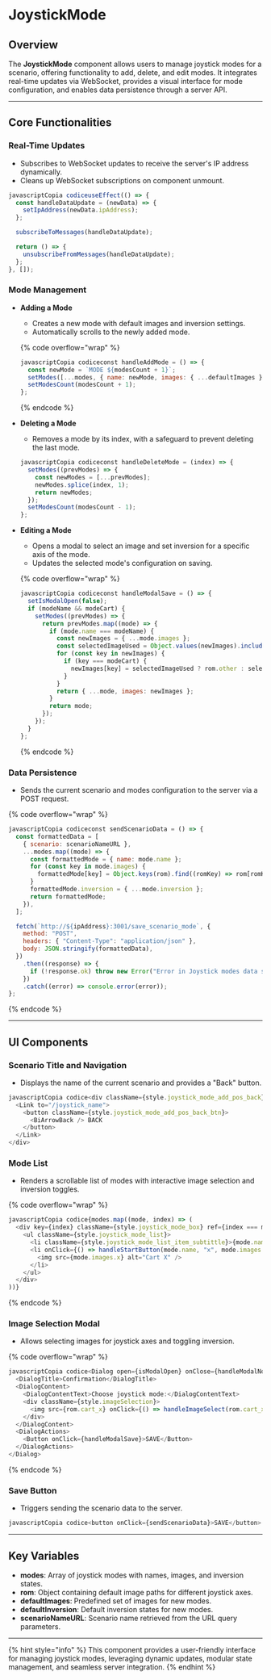 # JoystickMode

## **Overview**

The **JoystickMode** component allows users to manage joystick modes for a scenario, offering functionality to add, delete, and edit modes. It integrates real-time updates via WebSocket, provides a visual interface for mode configuration, and enables data persistence through a server API.

***

## **Core Functionalities**

### **Real-Time Updates**

* Subscribes to WebSocket updates to receive the server's IP address dynamically.
* Cleans up WebSocket subscriptions on component unmount.

```javascript
javascriptCopia codiceuseEffect(() => {
  const handleDataUpdate = (newData) => {
    setIpAddress(newData.ipAddress);
  };

  subscribeToMessages(handleDataUpdate);

  return () => {
    unsubscribeFromMessages(handleDataUpdate);
  };
}, []);
```

### **Mode Management**

*   **Adding a Mode**

    * Creates a new mode with default images and inversion settings.
    * Automatically scrolls to the newly added mode.

    {% code overflow="wrap" %}
    ```javascript
    javascriptCopia codiceconst handleAddMode = () => {
      const newMode = `MODE ${modesCount + 1}`;
      setModes([...modes, { name: newMode, images: { ...defaultImages }, inversion: { ...defaultInversion } }]);
      setModesCount(modesCount + 1);
    };
    ```
    {% endcode %}
*   **Deleting a Mode**

    * Removes a mode by its index, with a safeguard to prevent deleting the last mode.

    ```javascript
    javascriptCopia codiceconst handleDeleteMode = (index) => {
      setModes((prevModes) => {
        const newModes = [...prevModes];
        newModes.splice(index, 1);
        return newModes;
      });
      setModesCount(modesCount - 1);
    };
    ```
*   **Editing a Mode**

    * Opens a modal to select an image and set inversion for a specific axis of the mode.
    * Updates the selected mode's configuration on saving.

    {% code overflow="wrap" %}
    ```javascript
    javascriptCopia codiceconst handleModalSave = () => {
      setIsModalOpen(false);
      if (modeName && modeCart) {
        setModes((prevModes) => {
          return prevModes.map((mode) => {
            if (mode.name === modeName) {
              const newImages = { ...mode.images };
              const selectedImageUsed = Object.values(newImages).includes(selectedImage);
              for (const key in newImages) {
                if (key === modeCart) {
                  newImages[key] = selectedImageUsed ? rom.other : selectedImage || newImages[key];
                }
              }
              return { ...mode, images: newImages };
            }
            return mode;
          });
        });
      }
    };
    ```
    {% endcode %}

### **Data Persistence**

* Sends the current scenario and modes configuration to the server via a POST request.

{% code overflow="wrap" %}
```javascript
javascriptCopia codiceconst sendScenarioData = () => {
  const formattedData = [
    { scenario: scenarioNameURL },
    ...modes.map((mode) => {
      const formattedMode = { name: mode.name };
      for (const key in mode.images) {
        formattedMode[key] = Object.keys(rom).find((romKey) => rom[romKey] === mode.images[key]) || mode.images[key];
      }
      formattedMode.inversion = { ...mode.inversion };
      return formattedMode;
    }),
  ];

  fetch(`http://${ipAddress}:3001/save_scenario_mode`, {
    method: "POST",
    headers: { "Content-Type": "application/json" },
    body: JSON.stringify(formattedData),
  })
    .then((response) => {
      if (!response.ok) throw new Error("Error in Joystick modes data sending");
    })
    .catch((error) => console.error(error));
};
```
{% endcode %}

***

## **UI Components**

### **Scenario Title and Navigation**

* Displays the name of the current scenario and provides a "Back" button.

```javascript
javascriptCopia codice<div className={style.joystick_mode_add_pos_back}>
  <Link to="/joystick_name">
    <button className={style.joystick_mode_add_pos_back_btn}>
      <BiArrowBack /> BACK
    </button>
  </Link>
</div>
```

### **Mode List**

* Renders a scrollable list of modes with interactive image selection and inversion toggles.

{% code overflow="wrap" %}
```javascript
javascriptCopia codice{modes.map((mode, index) => (
  <div key={index} className={style.joystick_mode_box} ref={index === modes.length - 1 ? lastModeRef : null}>
    <ul className={style.joystick_mode_list}>
      <li className={style.joystick_mode_list_item_subtittle}>{mode.name}</li>
      <li onClick={() => handleStartButton(mode.name, "x", mode.images.x)}>
        <img src={mode.images.x} alt="Cart X" />
      </li>
    </ul>
  </div>
))}
```
{% endcode %}

### **Image Selection Modal**

* Allows selecting images for joystick axes and toggling inversion.

{% code overflow="wrap" %}
```javascript
javascriptCopia codice<Dialog open={isModalOpen} onClose={handleModalNoClick}>
  <DialogTitle>Confirmation</DialogTitle>
  <DialogContent>
    <DialogContentText>Choose joystick mode:</DialogContentText>
    <div className={style.imageSelection}>
      <img src={rom.cart_x} onClick={() => handleImageSelect(rom.cart_x)} alt="Cart X" />
    </div>
  </DialogContent>
  <DialogActions>
    <Button onClick={handleModalSave}>SAVE</Button>
  </DialogActions>
</Dialog>
```
{% endcode %}

### **Save Button**

* Triggers sending the scenario data to the server.

```javascript
javascriptCopia codice<button onClick={sendScenarioData}>SAVE</button>
```

***

## **Key Variables**

* **modes**: Array of joystick modes with names, images, and inversion states.
* **rom**: Object containing default image paths for different joystick axes.
* **defaultImages**: Predefined set of images for new modes.
* **defaultInversion**: Default inversion states for new modes.
* **scenarioNameURL**: Scenario name retrieved from the URL query parameters.

***

{% hint style="info" %}
This component provides a user-friendly interface for managing joystick modes, leveraging dynamic updates, modular state management, and seamless server integration.
{% endhint %}
